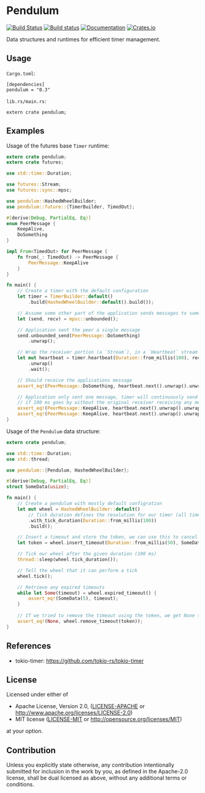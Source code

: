 # Pendulum
[![Build Status](https://travis-ci.org/GGist/pendulum-rs.svg?branch=master)](https://travis-ci.org/GGist/pendulum-rs) [![Build status](https://ci.appveyor.com/api/projects/status/y9udu8r9r4lae291/branch/master?svg=true)](https://ci.appveyor.com/project/GGist/pendulum-rs/branch/master) [![Documentation](https://docs.rs/pendulum/badge.svg)](https://docs.rs/pendulum) [![Crates.io](https://img.shields.io/crates/v/pendulum.svg)](https://crates.io/crates/pendulum)

Data structures and runtimes for efficient timer management.

## Usage

```Cargo.toml```:
```
[dependencies]
pendulum = "0.3"
```

```lib.rs/main.rs```:
```
extern crate pendulum;
```

## Examples

Usage of the futures base `Timer` runtime:
```rust
extern crate pendulum;
extern crate futures;

use std::time::Duration;

use futures::Stream;
use futures::sync::mpsc;

use pendulum::HashedWheelBuilder;
use pendulum::future::{TimerBuilder, TimedOut};

#[derive(Debug, PartialEq, Eq)]
enum PeerMessage {
    KeepAlive,
    DoSomething
}

impl From<TimedOut> for PeerMessage {
    fn from(_: TimedOut) -> PeerMessage {
        PeerMessage::KeepAlive
    }
}

fn main() {
    // Create a timer with the default configuration
    let timer = TimerBuilder::default()
        .build(HashedWheelBuilder::default().build());

    // Assume some other part of the application sends messages to some peer
    let (send, recv) = mpsc::unbounded();

    // Application sent the peer a single message
    send.unbounded_send(PeerMessage::DoSomething)
        .unwrap();

    // Wrap the receiver portion (a `Stream`), in a `Heartbeat` stream
    let mut heartbeat = timer.heartbeat(Duration::from_millis(100), recv)
        .unwrap()
        .wait();

    // Should receive the applications message
    assert_eq!(PeerMessage::DoSomething, heartbeat.next().unwrap().unwrap());

    // Application only sent one message, timer will continuously send keep alives
    // if 100 ms goes by without the original receiver receiving any messages
    assert_eq!(PeerMessage::KeepAlive, heartbeat.next().unwrap().unwrap());
    assert_eq!(PeerMessage::KeepAlive, heartbeat.next().unwrap().unwrap());
}
```

Usage of the `Pendulum` data structure:
```rust
extern crate pendulum;

use std::time::Duration;
use std::thread;

use pendulum::{Pendulum, HashedWheelBuilder};

#[derive(Debug, PartialEq, Eq)]
struct SomeData(usize);

fn main() {
    // Create a pendulum with mostly default configration
    let mut wheel = HashedWheelBuilder::default()
        // Tick duration defines the resolution for our timer (all timeouts will be a multiple of this)
        .with_tick_duration(Duration::from_millis(100))
        .build();

    // Insert a timeout and store the token, we can use this to cancel the timeout
    let token = wheel.insert_timeout(Duration::from_millis(50), SomeData(5)).unwrap();

    // Tick our wheel after the given duration (100 ms)
    thread::sleep(wheel.tick_duration());

    // Tell the wheel that it can perform a tick
    wheel.tick();

    // Retrieve any expired timeouts
    while let Some(timeout) = wheel.expired_timeout() {
        assert_eq!(SomeData(5), timeout);
    }
    
    // If we tried to remove the timeout using the token, we get None (already expired)
    assert_eq!(None, wheel.remove_timeout(token));
}
```

## References

* tokio-timer: https://github.com/tokio-rs/tokio-timer

## License

Licensed under either of

 * Apache License, Version 2.0, ([LICENSE-APACHE](LICENSE-APACHE) or http://www.apache.org/licenses/LICENSE-2.0)
 * MIT license ([LICENSE-MIT](LICENSE-MIT) or http://opensource.org/licenses/MIT)

at your option.

## Contribution

Unless you explicitly state otherwise, any contribution intentionally submitted
for inclusion in the work by you, as defined in the Apache-2.0 license, shall be dual licensed as above, without any
additional terms or conditions.
